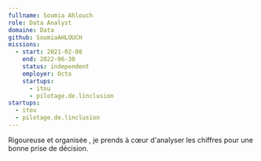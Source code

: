 ```yaml
---
fullname: Soumia Ahlouch
role: Data Analyst
domaine: Data
github: SoumiaAHLOUCH
missions:
  - start: 2021-02-08
    end: 2022-06-30
    status: independent
    employer: Octo
    startups:
      - itou
      - pilotage.de.linclusion
startups:
  - itou
  - pilotage.de.linclusion
---
```

Rigoureuse et organisée , je prends à cœur d'analyser les chiffres pour une bonne prise de décision.